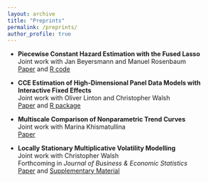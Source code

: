 ```yaml
---
layout: archive
title: "Preprints"
permalink: /preprints/
author_profile: true
---
```



*   **Piecewise Constant Hazard Estimation with the Fused Lasso** <br/>
    Joint work with Jan Beyersmann and Manuel Rosenbaum <br/>
    <a href="../files/preprints/piecewise_constant_hazard_estimation_with_fused_lasso/paper.pdf">Paper</a> and 
    <a href="../files/preprints/piecewise_constant_hazard_estimation_with_fused_lasso/codes.zip">R code</a>


*   **CCE Estimation of High-Dimensional Panel Data Models with Interactive Fixed Effects** <br/>
    Joint work with Oliver Linton and Christopher Walsh <br/>
    <a href="../files/preprints/high_dimensional_CCE/paper.pdf">Paper</a> and <a href="https://github.com/ChriWalsh/ccehd">R package</a>  


*   **Multiscale Comparison of Nonparametric Trend Curves** <br/>
    Joint work with Marina Khismatullina <br/>
    <a href="../files/preprints/multiscale_comparison_trend_curves/paper.pdf">Paper</a>   


*   **Locally Stationary Multiplicative Volatility Modelling** <br/>
    Joint work with Christopher Walsh <br/>
    Forthcoming in _Journal of Business & Economic Statistics_ <br/>
    <a href="../files/preprints/locally_stationary_volatility_modelling/paper.pdf">Paper</a> and
    <a href="../files/preprints/locally_stationary_volatility_modelling/supplement.pdf">Supplementary Material</a>  



